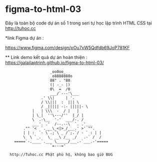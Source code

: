 # figma-to-html-03
Đây là toàn bộ code dự án số 1 trong seri tự học lập trình HTML CSS tại http://tuhoc.cc  


\*link Figma dự án :


https://www.figma.com/design/pOu7xW5Qdfdb69JoP781KF


\*\* Link demo kết quả dự án hoàn thiện :
https://galailaptrinh.github.io/figma-to-html-03/  


                        _oo0oo_
                         o8888888o
                        88" . "88
                        (| -_- |)
                        0\  =  /0
                        ___/`---'\___
                    .' \\|     | '.
                    / \\|||  :  ||| \
                    / _||||| -:- |||||- \
                |   | \\\  -  / |   |
                | \_|  ''\---/''  |_/ |
                \  .-\__  '-'  ___/-. /
                ___'. .'  /--.--\  `. .'___
            ."" '<  `.___\_<|>_/___.' >' "".
            | | :  `- \`.;`\ _ /`;.`/ - ` : | |
            \  \ `_.   \_ __\ /__ _/   .-` /  /
        =====`-.____`.___ \_____/___.-`___.-'=====
                        `=---='

 ~~~~~~~~~~~~~~~~~~~~~~~~~~~~~~~~~~~~~~~~~~~~~~~~~~
   http://Tuhoc.cc Phật phù hộ, không bao giờ BUG
 ~~~~~~~~~~~~~~~~~~~~~~~~~~~~~~~~~~~~~~~~~~~~~~~~~~
